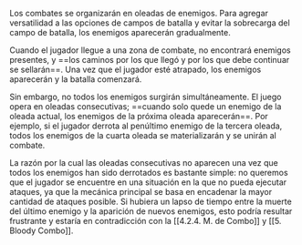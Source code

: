 
Los combates se organizarán en oleadas de enemigos. Para agregar versatilidad a las opciones de campos de batalla y evitar la sobrecarga del campo de batalla, los enemigos aparecerán gradualmente.

Cuando el jugador llegue a una zona de combate, no encontrará enemigos presentes, y ==los caminos por los que llegó y por los que debe continuar se sellarán==. Una vez que el jugador esté atrapado, los enemigos aparecerán y la batalla comenzará.

Sin embargo, no todos los enemigos surgirán simultáneamente. El juego opera en oleadas consecutivas; ==cuando solo quede un enemigo de la oleada actual, los enemigos de la próxima oleada aparecerán==. Por ejemplo, si el jugador derrota al penúltimo enemigo de la tercera oleada, todos los enemigos de la cuarta oleada se materializarán y se unirán al combate.

La razón por la cual las oleadas consecutivas no aparecen una vez que todos los enemigos han sido derrotados es bastante simple: no queremos que el jugador se encuentre en una situación en la que no pueda ejecutar ataques, ya que la mecánica principal se basa en encadenar la mayor cantidad de ataques posible. Si hubiera un lapso de tiempo entre la muerte del último enemigo y la aparición de nuevos enemigos, esto podría resultar frustrante y estaría en contradicción con la [[4.2.4. M. de Combo]] y [[5. Bloody Combo]]. 